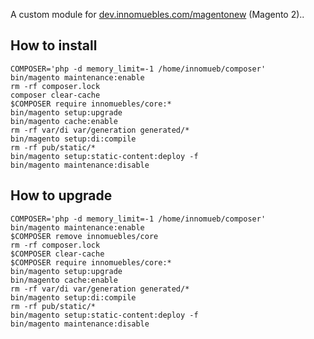 A custom module for [dev.innomuebles.com/magentonew](https://dev.innomuebles.com/magentonew) (Magento 2)..  

## How to install
``` 
COMPOSER='php -d memory_limit=-1 /home/innomueb/composer'           
bin/magento maintenance:enable
rm -rf composer.lock
composer clear-cache
$COMPOSER require innomuebles/core:*
bin/magento setup:upgrade
bin/magento cache:enable
rm -rf var/di var/generation generated/*
bin/magento setup:di:compile
rm -rf pub/static/*
bin/magento setup:static-content:deploy -f
bin/magento maintenance:disable
```

## How to upgrade
```      
COMPOSER='php -d memory_limit=-1 /home/innomueb/composer'          
bin/magento maintenance:enable
$COMPOSER remove innomuebles/core
rm -rf composer.lock
$COMPOSER clear-cache
$COMPOSER require innomuebles/core:*
bin/magento setup:upgrade
bin/magento cache:enable
rm -rf var/di var/generation generated/*
bin/magento setup:di:compile
rm -rf pub/static/*
bin/magento setup:static-content:deploy -f
bin/magento maintenance:disable 
```